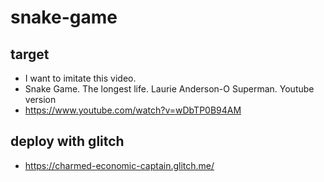 # snake-game

## target
- I want to imitate this video.
- Snake Game. The longest life. Laurie Anderson-O Superman. Youtube version
- https://www.youtube.com/watch?v=wDbTP0B94AM

## deploy with glitch
- https://charmed-economic-captain.glitch.me/
